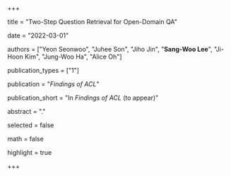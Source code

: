 +++

title = "Two-Step Question Retrieval for Open-Domain QA"

date = "2022-03-01"

authors = ["Yeon Seonwoo", "Juhee Son", "Jiho Jin", "**Sang-Woo Lee**", "Ji-Hoon Kim", "Jung-Woo Ha", "Alice Oh"]

publication_types = ["1"]

publication = "*Findings of ACL*"

publication_short = "In *Findings of ACL* (to appear)"

abstract = "."

selected = false

math = false

highlight = true

+++
